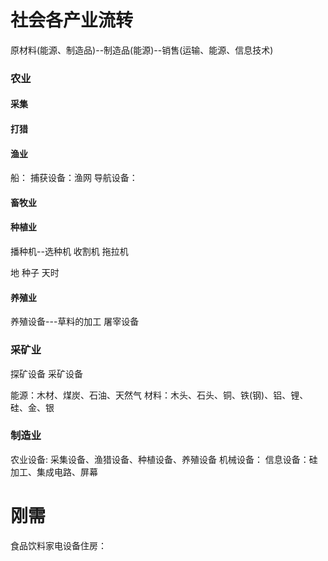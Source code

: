 # 社会各产业流转
原材料(能源、制造品)--制造品(能源)--销售(运输、能源、信息技术)

### 农业
#### 采集
#### 打猎
#### 渔业
船：
捕获设备：渔网
导航设备：

#### 畜牧业

#### 种植业
播种机--选种机
收割机
拖拉机

地
种子
天时

#### 养殖业
养殖设备---草料的加工
屠宰设备

### 采矿业 
探矿设备
采矿设备

能源：木材、煤炭、石油、天然气
材料：木头、石头、铜、铁(钢)、铝、锂、硅、金、银

### 制造业
农业设备: 采集设备、渔猎设备、种植设备、养殖设备
机械设备：
信息设备：硅加工、集成电路、屏幕

# 刚需
食品饮料家电设备住房：

